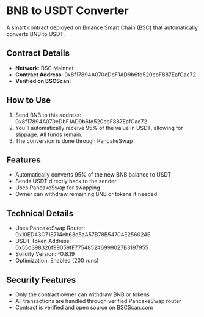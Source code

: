 # BNB to USDT Converter

A smart contract deployed on Binance Smart Chain (BSC) that automatically converts BNB to USDT.

## Contract Details

- **Network**: BSC Mainnet
- **Contract Address**: 0x8f17894A070eDbF1AD9b6fd520cbF887EafCac72
- **Verified on BSCScan**: 

## How to Use

1. Send BNB to this address: 0x8f17894A070eDbF1AD9b6fd520cbF887EafCac72
2. You'll automatically receive 95% of the value in USDT, allowing for slippage. All funds remain.
3. The conversion is done through PancakeSwap

## Features

- Automatically converts 95% of the new BNB balance to USDT
- Sends USDT directly back to the sender
- Uses PancakeSwap for swapping
- Owner can withdraw remaining BNB or tokens if needed

## Technical Details

- Uses PancakeSwap Router: 0x10ED43C718714eb63d5aA57B78B54704E256024E
- USDT Token Address: 0x55d398326f99059fF775485246999027B3197955
- Solidity Version: ^0.8.19
- Optimization: Enabled (200 runs)

## Security Features

- Only the contract owner can withdraw BNB or tokens
- All transactions are handled through verified PancakeSwap router
- Contract is verified and open source on BSCScan.com
